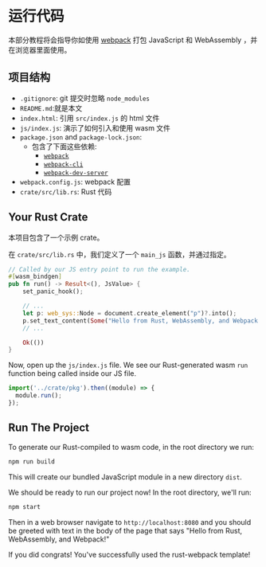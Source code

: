 # 运行代码

本部分教程将会指导你如使用 [webpack] 打包 JavaScript 和 WebAssembly ，并在浏览器里面使用。

[webpack]: https://webpack.js.org/

## 项目结构

- `.gitignore`: git 提交时忽略 `node_modules`
- `README.md`:就是本文
- `index.html`: 引用 `src/index.js` 的 html 文件
- `js/index.js`: 演示了如何引入和使用 wasm 文件
- `package.json` and `package-lock.json`:
  - 包含了下面这些依赖:
    - [`webpack`](https://www.npmjs.com/package/webpack)
    - [`webpack-cli`](https://www.npmjs.com/package/webpack-cli)
    - [`webpack-dev-server`](https://www.npmjs.com/package/webpack-dev-server)
- `webpack.config.js`: webpack 配置
- `crate/src/lib.rs`: Rust 代码

## Your Rust Crate

本项目包含了一个示例 crate。

在 `crate/src/lib.rs` 中，我们定义了一个 `main_js` 函数，并通过指定。

```rust
// Called by our JS entry point to run the example.
#[wasm_bindgen]
pub fn run() -> Result<(), JsValue> {
    set_panic_hook();

    // ...
    let p: web_sys::Node = document.create_element("p")?.into();
    p.set_text_content(Some("Hello from Rust, WebAssembly, and Webpack!"));
    // ...

    Ok(())
}
```

Now, open up the `js/index.js` file. We see our Rust-generated wasm `run` function being
called inside our JS file.

```js
import('../crate/pkg').then((module) => {
  module.run();
});
```

## Run The Project

To generate our Rust-compiled to wasm code, in the root directory we run:

```bash
npm run build
```

This will create our bundled JavaScript module in a new directory `dist`.

We should be ready to run our project now!
In the root directory, we'll run:

```bash
npm start
```

Then in a web browser navigate to `http://localhost:8080` and you should be greeted
with text in the body of the page that says "Hello from Rust, WebAssembly, and Webpack!"

If you did congrats! You've successfully used the rust-webpack template!
